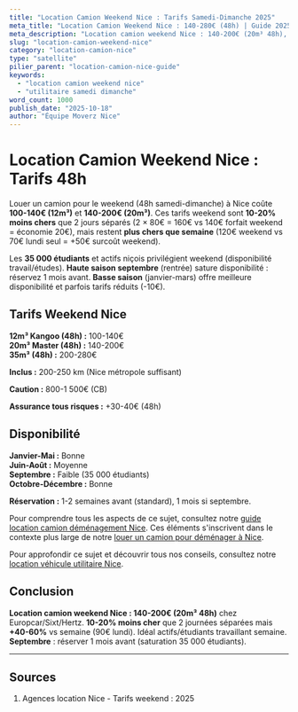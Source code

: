 ```yaml
---
title: "Location Camion Weekend Nice : Tarifs Samedi-Dimanche 2025"
meta_title: "Location Camion Weekend Nice : 140-280€ (48h) | Guide 2025"
meta_description: "Location camion weekend Nice : 140-200€ (20m³ 48h), 100-140€ (12m³). Disponibilité limitée septembre. Europcar, Sixt, Hertz. Guide."
slug: "location-camion-weekend-nice"
category: "location-camion-nice"
type: "satellite"
pilier_parent: "location-camion-nice-guide"
keywords:
  - "location camion weekend nice"
  - "utilitaire samedi dimanche"
word_count: 1000
publish_date: "2025-10-18"
author: "Équipe Moverz Nice"
---
```


# Location Camion Weekend Nice : Tarifs 48h

Louer un camion pour le weekend (48h samedi-dimanche) à Nice coûte **100-140€ (12m³)** et **140-200€ (20m³)**. Ces tarifs weekend sont **10-20% moins chers** que 2 jours séparés (2 × 80€ = 160€ vs 140€ forfait weekend = économie 20€), mais restent **plus chers que semaine** (120€ weekend vs 70€ lundi seul = +50€ surcoût weekend).

Les **35 000 étudiants** et actifs niçois privilégient weekend (disponibilité travail/études). **Haute saison septembre** (rentrée) sature disponibilité : réservez 1 mois avant. **Basse saison** (janvier-mars) offre meilleure disponibilité et parfois tarifs réduits (-10€).

## Tarifs Weekend Nice

**12m³ Kangoo (48h) :** 100-140€  
**20m³ Master (48h) :** 140-200€  
**35m³ (48h) :** 200-280€

**Inclus :** 200-250 km (Nice métropole suffisant)

**Caution :** 800-1 500€ (CB)

**Assurance tous risques :** +30-40€ (48h)

## Disponibilité

**Janvier-Mai :** Bonne  
**Juin-Août :** Moyenne  
**Septembre :** Faible (35 000 étudiants)  
**Octobre-Décembre :** Bonne

**Réservation :** 1-2 semaines avant (standard), 1 mois si septembre.

Pour comprendre tous les aspects de ce sujet, consultez notre [guide location camion déménagement Nice](/blog/location-camion/location-camion-demenagement-nice-guide). Ces éléments s'inscrivent dans le contexte plus large de notre [louer un camion pour déménager à Nice](/blog/location-camion/location-camion-demenagement-nice-guide).



Pour approfondir ce sujet et découvrir tous nos conseils, consultez notre [location véhicule utilitaire Nice](/blog/location-camion/location-camion-demenagement-nice-guide).

## Conclusion

**Location camion weekend Nice : 140-200€ (20m³ 48h)** chez Europcar/Sixt/Hertz. **10-20% moins cher** que 2 journées séparées mais **+40-60%** vs semaine (90€ lundi). Idéal actifs/étudiants travaillant semaine. **Septembre** : réserver 1 mois avant (saturation 35 000 étudiants).

---

## Sources

1. Agences location Nice - Tarifs weekend : 2025


